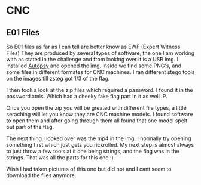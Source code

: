 # CNC

## E01 Files

So E01 files as far as I can tell are better know as EWF (Expert Witness Files)
They are produced by several types of software, the one I am working with as 
stated in the challenge and from looking over it is a USB img. I installed [Autopsy](https://www.sleuthkit.org/autopsy/)
and opened the img. Inside we find some PNG's, and some files in different formates
for CNC machines. I ran different stego tools on the images till zsteg got 
1/3 of the flag. 

I then took a look at the zip files which required a password. I found it 
in the password.xmls. Which had a cheeky fake flag part in it as well :P.

Once you open the zip you will be greated with different file types, a little 
seraching will let you know they are CNC machine models. I found software to open
them and after going through them all found that one model spelt out part of the flag.

The next thing I looked over was the mp4 in the img, I normally try opening something
first which just gets you rickrolled. My next step is almost always to just throw
a few tools at it one being strings, and the flag was in the strings. That was
all the parts for this one :). 

Wish I had taken pictures of this one but did not and I cant seem to download the files anymore. 